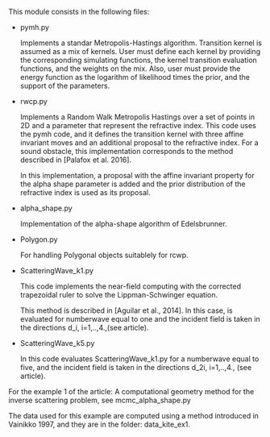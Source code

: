 This module consists in the following files:

- pymh.py

	Implements a standar Metropolis-Hastings algorithm.
	Transition kernel is assumed as a mix of kernels.
	User must define each kernel by providing the 
	corresponding simulating functions, the kernel transition evaluation
	functions, and the weights on the mix.
	Also, user must provide the energy function as the 
	logarithm of likelihood times the prior, and the support 
	of the parameters.

- rwcp.py

	Implements a Random Walk Metropolis Hastings over a set 
	of points in 2D and a parameter that represent the refractive
	index. This code uses the pymh code, and it defines the 
	transition kernel with three affine invariant moves and
	an additional proposal to the refractive index. For a 
	sound obstacle, this implementation corresponds to the 
	method described in [Palafox et al. 2016]. 
	
	In this implementation, a proposal with the affine invariant
	property for the alpha shape parameter is added and the prior 
	distribution of the refractive index is used as its proposal.


- alpha_shape.py

	Implementation of the alpha-shape algorithm of 
	Edelsbrunner.

- Polygon.py

	For handling Polygonal objects suitablely for rcwp.

- ScatteringWave_k1.py
	
	This code implements the near-field computing with the corrected
	trapezoidal ruler to solve the Lippman-Schwinger equation. 

	This method is described in [Aguilar et al., 2014]. In this case, 
	is evaluated for numberwave equal to one and the incident field 
	is taken in the directions d_i, i=1,..,4.,(see article).


- ScatteringWave_k5.py

	In this code evaluates ScatteringWave_k1.py for a numberwave equal 
	to five, and the incident field is taken in the directions 
	d_2i, i=1,..,4., (see article).


For the example 1 of the article: A computational geometry method for the 
inverse scattering problem, see mcmc_alpha_shape.py

The data used for this example are computed using a method introduced 
in Vainikko 1997, and they are in the folder: data_kite_ex1.



